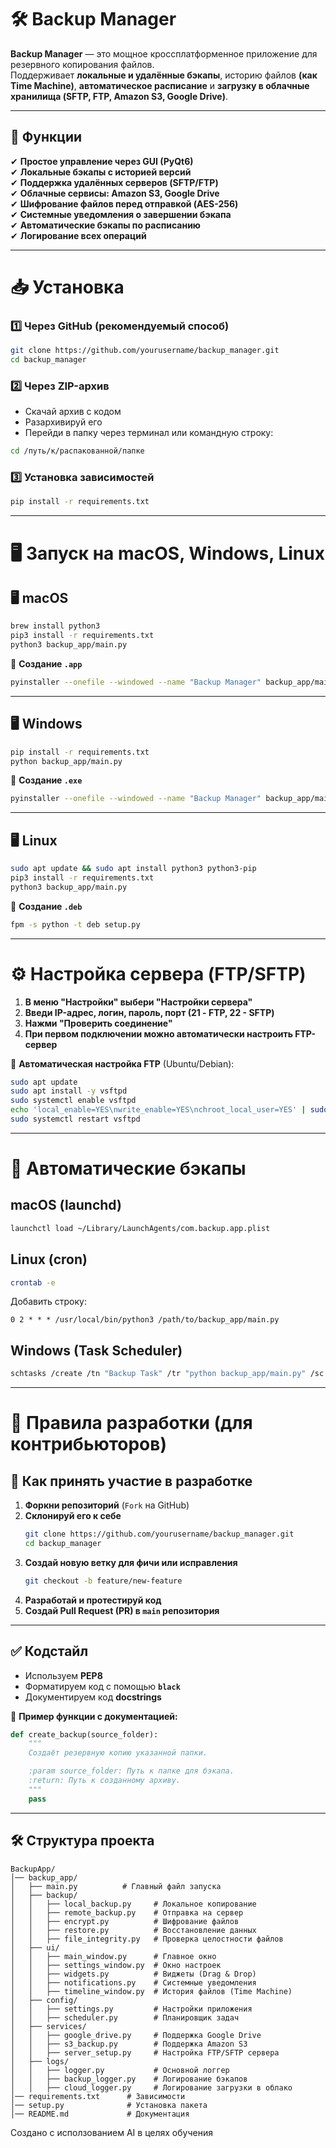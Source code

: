# 🛠 Backup Manager

**Backup Manager** — это мощное кроссплатформенное приложение для резервного копирования файлов.  
Поддерживает **локальные и удалённые бэкапы**, историю файлов **(как Time Machine)**, **автоматическое расписание** и **загрузку в облачные хранилища (SFTP, FTP, Amazon S3, Google Drive)**.

---

## 🚀 **Функции**
✔ **Простое управление через GUI (PyQt6)**  
✔ **Локальные бэкапы с историей версий**  
✔ **Поддержка удалённых серверов (SFTP/FTP)**  
✔ **Облачные сервисы: Amazon S3, Google Drive**  
✔ **Шифрование файлов перед отправкой (AES-256)**  
✔ **Системные уведомления о завершении бэкапа**  
✔ **Автоматические бэкапы по расписанию**  
✔ **Логирование всех операций**  

---

# 📥 **Установка**

### **1️⃣ Через GitHub (рекомендуемый способ)**
```sh
git clone https://github.com/yourusername/backup_manager.git
cd backup_manager
```

### **2️⃣ Через ZIP-архив**
- Скачай архив с кодом  
- Разархивируй его  
- Перейди в папку через терминал или командную строку:  
```sh
cd /путь/к/распакованной/папке
```

### **3️⃣ Установка зависимостей**
```sh
pip install -r requirements.txt
```

---

# 🖥 **Запуск на macOS, Windows, Linux**

## **🖥 macOS**
```sh
brew install python3
pip3 install -r requirements.txt
python3 backup_app/main.py
```
🔹 **Создание `.app`**
```sh
pyinstaller --onefile --windowed --name "Backup Manager" backup_app/main.py
```

---

## **🖥 Windows**
```sh
pip install -r requirements.txt
python backup_app/main.py
```
🔹 **Создание `.exe`**
```sh
pyinstaller --onefile --windowed --name "Backup Manager" backup_app/main.py
```

---

## **🖥 Linux**
```sh
sudo apt update && sudo apt install python3 python3-pip
pip3 install -r requirements.txt
python3 backup_app/main.py
```
🔹 **Создание `.deb`**
```sh
fpm -s python -t deb setup.py
```

---

# ⚙️ **Настройка сервера (FTP/SFTP)**
1. **В меню "Настройки" выбери "Настройки сервера"**
2. **Введи IP-адрес, логин, пароль, порт (21 - FTP, 22 - SFTP)**
3. **Нажми "Проверить соединение"**
4. **При первом подключении можно автоматически настроить FTP-сервер**  

📌 **Автоматическая настройка FTP** (Ubuntu/Debian):
```sh
sudo apt update
sudo apt install -y vsftpd
sudo systemctl enable vsftpd
echo 'local_enable=YES\nwrite_enable=YES\nchroot_local_user=YES' | sudo tee -a /etc/vsftpd.conf
sudo systemctl restart vsftpd
```

---

# 🔄 **Автоматические бэкапы**
## **macOS (launchd)**
```sh
launchctl load ~/Library/LaunchAgents/com.backup.app.plist
```

## **Linux (cron)**
```sh
crontab -e
```
Добавить строку:
```
0 2 * * * /usr/local/bin/python3 /path/to/backup_app/main.py
```

## **Windows (Task Scheduler)**
```sh
schtasks /create /tn "Backup Task" /tr "python backup_app/main.py" /sc daily /st 02:00
```

---

# 🤝 **Правила разработки (для контрибьюторов)**

## 📌 **Как принять участие в разработке**
1. **Форкни репозиторий** (`Fork` на GitHub)
2. **Склонируй его к себе**  
   ```sh
   git clone https://github.com/yourusername/backup_manager.git
   cd backup_manager
   ```
3. **Создай новую ветку для фичи или исправления**  
   ```sh
   git checkout -b feature/new-feature
   ```
4. **Разработай и протестируй код**
5. **Создай Pull Request (PR) в `main` репозитория**

---

## ✅ **Кодстайл**
- Используем **PEP8**  
- Форматируем код с помощью **`black`**  
- Документируем код **docstrings**  

📌 **Пример функции с документацией:**
```python
def create_backup(source_folder):
    """
    Создаёт резервную копию указанной папки.

    :param source_folder: Путь к папке для бэкапа.
    :return: Путь к созданному архиву.
    """
    pass
```

---

## 🛠 **Структура проекта**
```
BackupApp/
│── backup_app/          
│   ├── main.py          # Главный файл запуска
│   ├── backup/          
│   │   ├── local_backup.py     # Локальное копирование
│   │   ├── remote_backup.py    # Отправка на сервер
│   │   ├── encrypt.py          # Шифрование файлов
│   │   ├── restore.py          # Восстановление данных
│   │   ├── file_integrity.py   # Проверка целостности файлов
│   ├── ui/             
│   │   ├── main_window.py      # Главное окно
│   │   ├── settings_window.py  # Окно настроек
│   │   ├── widgets.py          # Виджеты (Drag & Drop)
│   │   ├── notifications.py    # Системные уведомления
│   │   ├── timeline_window.py  # История файлов (Time Machine)
│   ├── config/          
│   │   ├── settings.py         # Настройки приложения
│   │   ├── scheduler.py        # Планировщик задач
│   ├── services/        
│   │   ├── google_drive.py     # Поддержка Google Drive
│   │   ├── s3_backup.py        # Поддержка Amazon S3
│   │   ├── server_setup.py     # Настройка FTP/SFTP сервера
│   ├── logs/            
│   │   ├── logger.py           # Основной логгер
│   │   ├── backup_logger.py    # Логирование бэкапов
│   │   ├── cloud_logger.py     # Логирование загрузки в облако
│── requirements.txt      # Зависимости
│── setup.py              # Установка пакета
│── README.md             # Документация
```

Создано с исползованием AI в целях обучения

